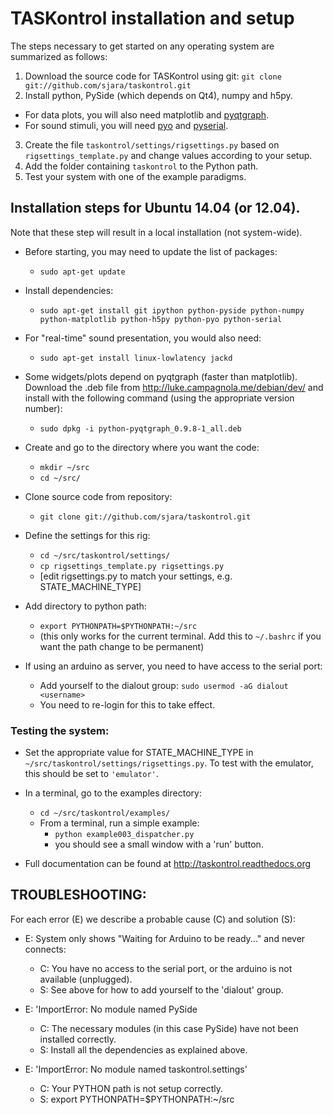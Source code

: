 # TASKontrol installation and setup

The steps necessary to get started on any operating system are summarized as follows:

1. Download the source code for TASKontrol using git:
  `git clone git://github.com/sjara/taskontrol.git`
2. Install python, PySide (which depends on Qt4), numpy and h5py.
  * For data plots, you will also need matplotlib and [pyqtgraph](http://www.pyqtgraph.org/).
  * For sound stimuli, you will need [pyo](http://ajaxsoundstudio.com/software/pyo/) and [pyserial](https://pythonhosted.org/pyserial/).
3. Create the file `taskontrol/settings/rigsettings.py` based on `rigsettings_template.py` and change values according to your setup.
4. Add the folder containing `taskontrol` to the Python path.
5. Test your system with one of the example paradigms.


## Installation steps for Ubuntu 14.04 (or 12.04).

Note that these step will result in a local installation (not system-wide).

* Before starting, you may need to update the list of packages:
  * `sudo apt-get update`

* Install dependencies:
  * `sudo apt-get install git ipython python-pyside python-numpy python-matplotlib python-h5py python-pyo python-serial`

* For "real-time" sound presentation, you would also need:
  * `sudo apt-get install linux-lowlatency jackd`

* Some widgets/plots depend on pyqtgraph (faster than matplotlib). Download the .deb file from http://luke.campagnola.me/debian/dev/ and install with the following command (using the appropriate version number):
  * `sudo dpkg -i python-pyqtgraph_0.9.8-1_all.deb`

* Create and go to the directory where you want the code:
  * `mkdir ~/src`
  * `cd ~/src/`

* Clone source code from repository:
  * `git clone git://github.com/sjara/taskontrol.git`

* Define the settings for this rig:
  * `cd ~/src/taskontrol/settings/`
  * `cp rigsettings_template.py rigsettings.py`
  * [edit rigsettings.py to match your settings, e.g. STATE_MACHINE_TYPE]

* Add directory to python path:
  * `export PYTHONPATH=$PYTHONPATH:~/src`
  * (this only works for the current terminal. Add this to `~/.bashrc` if you want the path change to be permanent)

* If using an arduino as server, you need to have access to the serial port:
  * Add yourself to the dialout group: `sudo usermod -aG dialout <username>`
  * You need to re-login for this to take effect.

### Testing the system:
* Set the appropriate value for STATE_MACHINE_TYPE in `~/src/taskontrol/settings/rigsettings.py`. To test with the emulator, this should be set to `'emulator'`.
* In a terminal, go to the examples directory:
  * `cd ~/src/taskontrol/examples/`
  * From a terminal, run a simple example:
    * `python example003_dispatcher.py`
    * you should see a small window with a 'run' button.

* Full documentation can be found at http://taskontrol.readthedocs.org


## TROUBLESHOOTING:

For each error (E) we describe a probable cause (C) and solution (S):

* E: System only shows "Waiting for Arduino to be ready..." and never connects:
  * C: You have no access to the serial port, or the arduino is not available (unplugged).
  * S: See above for how to add yourself to the 'dialout' group.

* E: 'ImportError: No module named PySide
  * C: The necessary modules (in this case PySide) have not been installed correctly.
  * S: Install all the dependencies as explained above.

* E: 'ImportError: No module named taskontrol.settings'
  * C:  Your PYTHON path is not setup correctly.
  * S:  export PYTHONPATH=$PYTHONPATH:~/src
